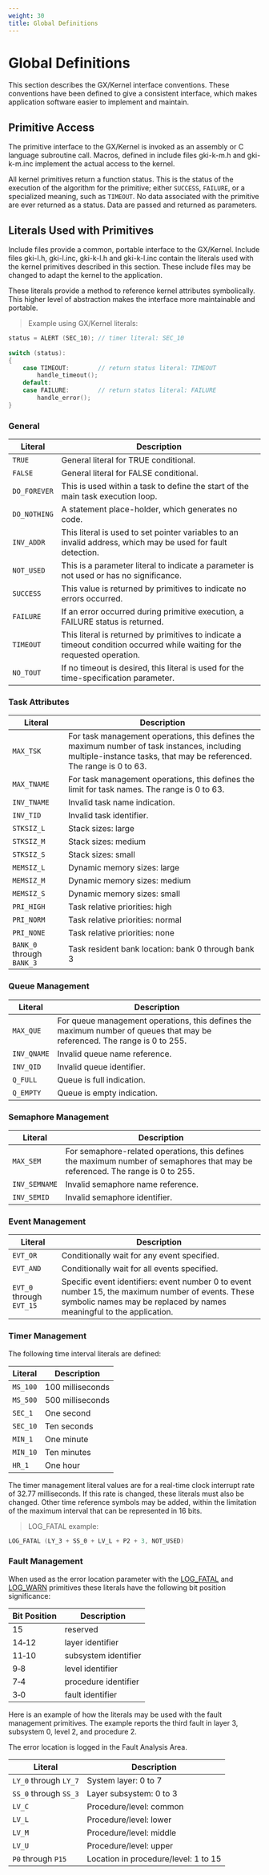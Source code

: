 ```yaml
---
weight: 30
title: Global Definitions
---
```



# Global Definitions

This section describes the GX/Kernel interface conventions. These
conventions have been defined to give a consistent interface, which
makes application software easier to implement and maintain.

## Primitive Access

The primitive interface to the GX/Kernel is invoked as an assembly or C
language subroutine call. Macros, defined in include files gki-k-m.h
and gki-k-m.inc implement the actual access to the kernel.

All kernel primitives return a function status. This is the status of
the execution of the algorithm for the primitive; either `SUCCESS`,
`FAILURE`, or a specialized meaning, such as `TIMEOUT`. No data associated with the
primitive are ever returned as a status. Data are passed and returned as
parameters.

## Literals Used with Primitives

Include files provide a common, portable interface to the GX/Kernel.
Include files gki-l.h, gki-l.inc, gki-k-l.h and
gki-k-l.inc contain the literals used with the kernel primitives
described in this section. These include files may be changed to adapt
the kernel to the application.

These literals provide a method to reference kernel attributes
symbolically. This higher level of abstraction makes the interface more
maintainable and portable.

> Example using GX/Kernel literals:

```c
status = ALERT (SEC_10); // timer literal: SEC_10
    
switch (status):
{
    case TIMEOUT:        // return status literal: TIMEOUT
        handle_timeout();
    default:
    case FAILURE:        // return status literal: FAILURE
        handle_error();
}
```

### General

| Literal | Description |
| --- | --- |
| `TRUE` | General literal for TRUE conditional. |
| `FALSE` | General literal for FALSE conditional. |
| `DO_FOREVER` | This is used within a task to define the start of the main task execution loop. |
| `DO_NOTHING` | A statement place-holder, which generates no code. |
| `INV_ADDR` | This literal is used to set pointer variables to an invalid address, which may be used for fault detection. |
| `NOT_USED` | This is a parameter literal to indicate a parameter is not used or has no significance. |
| `SUCCESS` | This value is returned by primitives to indicate no errors occurred. |
| `FAILURE` | If an error occurred during primitive execution, a FAILURE status is returned. |
| `TIMEOUT` | This literal is returned by primitives to indicate a timeout condition occurred while waiting for the requested operation. |
| `NO_TOUT` | If no timeout is desired, this literal is used for the time-specification parameter. |

### Task Attributes

| Literal | Description |
| --- | --- |
| `MAX_TSK` | For task management operations, this defines the maximum number of task instances, including multiple-instance tasks, that may be referenced. The range is 0 to 63. |
| `MAX_TNAME` | For task management operations, this defines the limit for task names. The range is 0 to 63. |
| `INV_TNAME` | Invalid task name indication. |
| `INV_TID` | Invalid task identifier. |
| `STKSIZ_L` | Stack sizes: large |
| `STKSIZ_M` | Stack sizes: medium |
| `STKSIZ_S` | Stack sizes: small |
| `MEMSIZ_L` | Dynamic memory sizes: large |
| `MEMSIZ_M` | Dynamic memory sizes: medium |
| `MEMSIZ_S` | Dynamic memory sizes: small |
| `PRI_HIGH` | Task relative priorities: high |
| `PRI_NORM` | Task relative priorities: normal |
| `PRI_NONE` | Task relative priorities: none |
| `BANK_0` through `BANK_3` | Task resident bank location: bank 0 through bank 3 |

### Queue Management

| Literal | Description |
| --- | --- |
| `MAX_QUE` | For queue management operations, this defines the maximum number of queues that may be referenced. The range is 0 to 255. |
| `INV_QNAME` | Invalid queue name reference. |
| `INV_QID` | Invalid queue identifier. |
| `Q_FULL` | Queue is full indication. |
| `Q_EMPTY` | Queue is empty indication. |

### Semaphore Management

| Literal | Description |
| --- | --- |
| `MAX_SEM` | For semaphore-related operations, this defines the maximum number of semaphores that may be referenced. The range is 0 to 255. |
| `INV_SEMNAME` | Invalid semaphore name reference. |
| `INV_SEMID` | Invalid semaphore identifier. |

### Event Management

| Literal | Description |
| --- | --- |
| `EVT_OR` | Conditionally wait for any event specified. |
| `EVT_AND` | Conditionally wait for all events specified. |
| `EVT_0`  through `EVT_15` | Specific event identifiers: event number 0 to event number 15, the maximum number of events. These symbolic names may be replaced by names meaningful to the application. |

### Timer Management

The following time interval literals are defined:

| Literal | Description |
| --- | --- |
| `MS_100` | 100 milliseconds |
| `MS_500` | 500 milliseconds |
| `SEC_1` | One second |
| `SEC_10` | Ten seconds |
| `MIN_1` | One minute |
| `MIN_10` | Ten minutes |
| `HR_1` | One hour |

<aside class="notice">
The timer management literal values are for a real-time clock
interrupt rate of 32.77 milliseconds. If this rate is changed, these
literals must also be changed. Other time reference symbols may be
added, within the limitation of the maximum interval that can be
represented in 16 bits.
</aside>

> LOG_FATAL example:

```c
LOG_FATAL (LY_3 + SS_0 + LV_L + P2 + 3, NOT_USED)
```

### Fault Management

When used as the error location parameter with the [LOG\_FATAL](#log-fatal) and
[LOG\_WARN](#log-warn) primitives these literals have the following bit position significance:

| Bit Position | Description |
| --- | --- |
| 15 | reserved |
| 14‑12 | layer identifier |
| 11‑10 | subsystem identifier |
| 9‑8 | level identifier |
| 7‑4 | procedure identifier |
| 3‑0 | fault identifier |

Here is an example of how the literals may be used with the fault
management primitives. The example reports the third
fault in layer 3, subsystem 0, level 2, and procedure 2.

The error location is logged in the Fault Analysis Area.

| Literal | Description |
| --- | --- |
| `LY_0` through `LY_7` | System layer: 0 to 7 |
| `SS_0` through `SS_3` | Layer subsystem: 0 to 3 |
| `LV_C` | Procedure/level: common |
| `LV_L` | Procedure/level: lower |
| `LV_M` | Procedure/level: middle |
| `LV_U` | Procedure/level: upper |
| `P0` through `P15` | Location in procedure/level: 1 to 15 |
